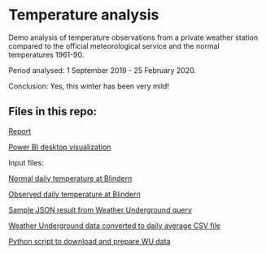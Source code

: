 # Temperature analysis
 
Demo analysis of temperature observations from a private weather station compared to the official meteorological service and the normal temperatures 1961-90.

Period analysed: 1 September 2019 - 25 February 2020.

Conclusion: Yes, this winter has been very mild!



## Files in this repo:

[Report](Report.md)

[Power BI desktop visualization](Temp_analysis.pbix)

Input files:

[Normal daily temperature at Blindern](Døgnnormal_Blindern.txt)

[Observed daily temperature at Blindern](Døgnverdier_Blindern_190820-200225.txt)

[Sample JSON result from Weather Underground query](WUdata-20200215.json)

[Weather Underground data converted to daily average CSV file](Galgeberg2.csv)

[Python script to download and prepare WU data](WU_downloader.py)
